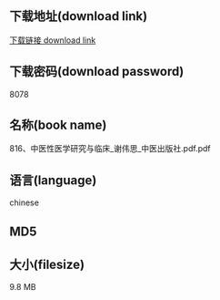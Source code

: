 ## 下载地址(download link)
[下载链接 download link](https://tutu365.netlify.app/?s=816%E3%80%81%E4%B8%AD%E5%8C%BB%E6%80%A7%E5%8C%BB%E5%AD%A6%E7%A0%94%E7%A9%B6%E4%B8%8E%E4%B8%B4%E5%BA%8A_%E8%B0%A2%E4%BC%9F%E6%80%9D_%E4%B8%AD%E5%8C%BB%E5%87%BA%E7%89%88%E7%A4%BE.pdf)

## 下载密码(download password)
8078

## 名称(book name)
816、中医性医学研究与临床_谢伟思_中医出版社.pdf.pdf

## 语言(language)
chinese

## MD5


## 大小(filesize)
9.8 MB
